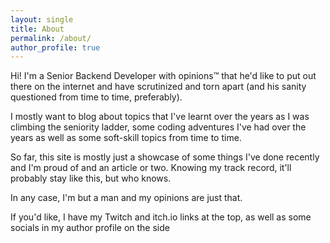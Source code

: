 ```yaml
---
layout: single
title: About
permalink: /about/
author_profile: true
---
```


Hi! I'm a Senior Backend Developer with opinions™ that he'd like to put out there on the internet and have scrutinized and torn apart (and his sanity questioned from time to time, preferably).

I mostly want to blog about topics that I've learnt over the years as I was climbing the seniority ladder, some coding adventures I've had over the years as well as some soft-skill topics from time to time.

So far, this site is mostly just a showcase of some things I've done recently and I'm proud of and an article or two. Knowing my track record, it'll probably stay like this, but who knows.

In any case, I'm but a man and my opinions are just that.

If you'd like, I have my Twitch and itch.io links at the top, as well as some socials in my author profile on the side
